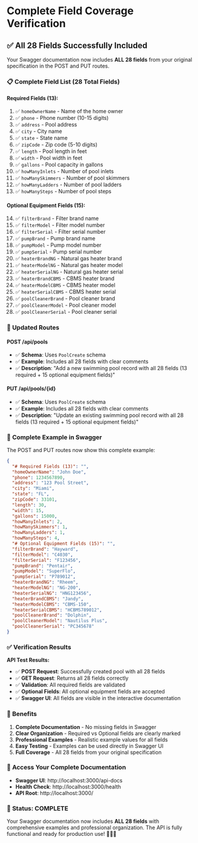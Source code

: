 # Complete Field Coverage Verification

## ✅ **All 28 Fields Successfully Included**

Your Swagger documentation now includes **ALL 28 fields** from your original specification in the POST and PUT routes.

### 📋 **Complete Field List (28 Total Fields)**

#### **Required Fields (13):**
1. ✅ `homeOwnerName` - Name of the home owner
2. ✅ `phone` - Phone number (10-15 digits)
3. ✅ `address` - Pool address
4. ✅ `city` - City name
5. ✅ `state` - State name
6. ✅ `zipCode` - Zip code (5-10 digits)
7. ✅ `length` - Pool length in feet
8. ✅ `width` - Pool width in feet
9. ✅ `gallons` - Pool capacity in gallons
10. ✅ `howManyInlets` - Number of pool inlets
11. ✅ `howManySkimmers` - Number of pool skimmers
12. ✅ `howManyLadders` - Number of pool ladders
13. ✅ `howManySteps` - Number of pool steps

#### **Optional Equipment Fields (15):**
14. ✅ `filterBrand` - Filter brand name
15. ✅ `filterModel` - Filter model number
16. ✅ `filterSerial` - Filter serial number
17. ✅ `pumpBrand` - Pump brand name
18. ✅ `pumpModel` - Pump model number
19. ✅ `pumpSerial` - Pump serial number
20. ✅ `heaterBrandNG` - Natural gas heater brand
21. ✅ `heaterModelNG` - Natural gas heater model
22. ✅ `heaterSerialNG` - Natural gas heater serial
23. ✅ `heaterBrandCBMS` - CBMS heater brand
24. ✅ `heaterModelCBMS` - CBMS heater model
25. ✅ `heaterSerialCBMS` - CBMS heater serial
26. ✅ `poolCleanerBrand` - Pool cleaner brand
27. ✅ `poolCleanerModel` - Pool cleaner model
28. ✅ `poolCleanerSerial` - Pool cleaner serial

### 🔧 **Updated Routes**

#### **POST /api/pools**
- ✅ **Schema**: Uses `PoolCreate` schema
- ✅ **Example**: Includes all 28 fields with clear comments
- ✅ **Description**: "Add a new swimming pool record with all 28 fields (13 required + 15 optional equipment fields)"

#### **PUT /api/pools/{id}**
- ✅ **Schema**: Uses `PoolCreate` schema
- ✅ **Example**: Includes all 28 fields with clear comments
- ✅ **Description**: "Update an existing swimming pool record with all 28 fields (13 required + 15 optional equipment fields)"

### 📝 **Complete Example in Swagger**

The POST and PUT routes now show this complete example:

```json
{
  "# Required Fields (13)": "",
  "homeOwnerName": "John Doe",
  "phone": 1234567890,
  "address": "123 Pool Street",
  "city": "Miami",
  "state": "FL",
  "zipCode": 33101,
  "length": 30,
  "width": 15,
  "gallons": 15000,
  "howManyInlets": 2,
  "howManySkimmers": 1,
  "howManyLadders": 1,
  "howManySteps": 4,
  "# Optional Equipment Fields (15)": "",
  "filterBrand": "Hayward",
  "filterModel": "C4030",
  "filterSerial": "F123456",
  "pumpBrand": "Pentair",
  "pumpModel": "SuperFlo",
  "pumpSerial": "P789012",
  "heaterBrandNG": "Rheem",
  "heaterModelNG": "NG-200",
  "heaterSerialNG": "HNG123456",
  "heaterBrandCBMS": "Jandy",
  "heaterModelCBMS": "CBMS-150",
  "heaterSerialCBMS": "HCBMS789012",
  "poolCleanerBrand": "Dolphin",
  "poolCleanerModel": "Nautilus Plus",
  "poolCleanerSerial": "PC345678"
}
```

### ✅ **Verification Results**

**API Test Results:**
- ✅ **POST Request**: Successfully created pool with all 28 fields
- ✅ **GET Request**: Returns all 28 fields correctly
- ✅ **Validation**: All required fields are validated
- ✅ **Optional Fields**: All optional equipment fields are accepted
- ✅ **Swagger UI**: All fields are visible in the interactive documentation

### 🎯 **Benefits**

1. **Complete Documentation** - No missing fields in Swagger
2. **Clear Organization** - Required vs Optional fields are clearly marked
3. **Professional Examples** - Realistic example values for all fields
4. **Easy Testing** - Examples can be used directly in Swagger UI
5. **Full Coverage** - All 28 fields from your original specification

### 📍 **Access Your Complete Documentation**

- **Swagger UI**: http://localhost:3000/api-docs
- **Health Check**: http://localhost:3000/health
- **API Root**: http://localhost:3000/

### 🎉 **Status: COMPLETE**

Your Swagger documentation now includes **ALL 28 fields** with comprehensive examples and professional organization. The API is fully functional and ready for production use! 🏊‍♂️✨
